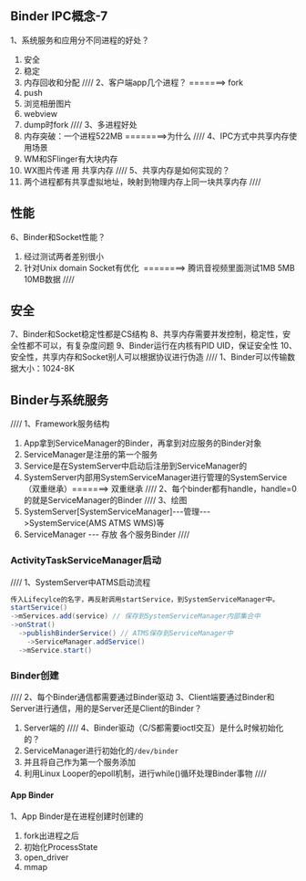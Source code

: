 
## Binder IPC概念-7
1、系统服务和应用分不同进程的好处？
1. 安全
2. 稳定
3. 内存回收和分配
////
2、客户端app几个进程？ =======> fork
1. push
2. 浏览相册图片
3. webview
4. dump时fork
////
3、多进程好处
1. 内存突破：一个进程522MB ========>为什么
////
4、IPC方式中共享内存使用场景
1. WM和SFlinger有大块内存
2. WX图片传递 用 共享内存
////
5、共享内存是如何实现的？
1. 两个进程都有共享虚拟地址，映射到物理内存上同一块共享内存
////
## 性能
6、Binder和Socket性能？
1. 经过测试两者差别很小
2. 针对Unix domain Socket有优化  ========> 腾讯音视频里面测试1MB 5MB 10MB数据
////
## 安全
7、Binder和Socket稳定性都是CS结构
8、共享内存需要并发控制，稳定性，安全性都不可以，有复杂度问题
9、Binder运行在内核有PID UID，保证安全性
10、安全性，共享内存和Socket别人可以根据协议进行伪造
////
1、Binder可以传输数据大小：1024-8K
## Binder与系统服务
////
1、Framework服务结构
1. App拿到ServiceManager的Binder，再拿到对应服务的Binder对象
1. ServiceManager是注册的第一个服务
2. Service是在SystemServer中启动后注册到ServiceManager的
3. SystemServer内部用SystemServiceManager进行管理的SystemService（双重继承）=======> 双重继承
////
2、每个binder都有handle，handle=0的就是ServiceManager的Binder
////
3、绘图
1. SystemServer[SystemServiceManager]---管理--->SystemService(AMS ATMS WMS)等
2. ServiceManager --- 存放 各个服务Binder
////
### ActivityTaskServiceManager启动
////
1、SystemServer中ATMS启动流程
```java
传入Lifecylce的名字，再反射调用startService，到SystemServiceManager中。
startService()
->mServices.add(service) // 保存到SystemServiceManager内部集合中
->onStrat()
  ->publishBinderService() // ATMS保存到ServiceManager中
    ->ServiceManager.addService()
  ->mService.start()
```
### Binder创建
//// 
2、每个Binder通信都需要通过Binder驱动
3、Client端要通过Binder和Server进行通信，用的是Server还是Client的Binder？
1. Server端的
////
4、Binder驱动（C/S都需要ioctl交互）是什么时候初始化的？
1. ServiceManager进行初始化的`/dev/binder`
2. 并且将自己作为第一个服务添加
3. 利用Linux Looper的epoll机制，进行while()循环处理Binder事物
////
#### App Binder
1、App Binder是在进程创建时创建的
1. fork出进程之后
2. 初始化ProcessState
3. open_driver
4. mmap
